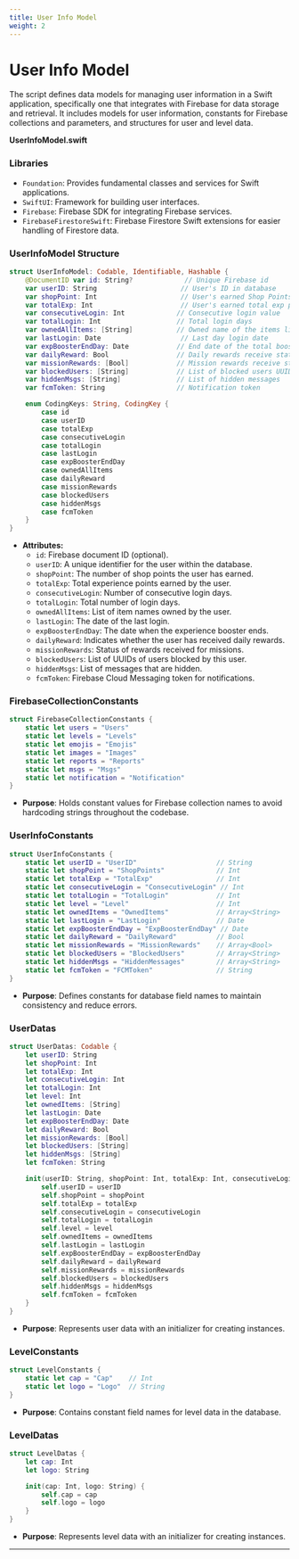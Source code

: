 ```yaml
---
title: User Info Model
weight: 2
---
```


# User Info Model

The script defines data models for managing user information in a Swift application, specifically one that integrates with Firebase for data storage and retrieval. It includes models for user information, constants for Firebase collections and parameters, and structures for user and level data.

**UserInfoModel.swift**

### **Libraries**

- `Foundation`: Provides fundamental classes and services for Swift applications.
- `SwiftUI`: Framework for building user interfaces.
- `Firebase`: Firebase SDK for integrating Firebase services.
- `FirebaseFirestoreSwift`: Firebase Firestore Swift extensions for easier handling of Firestore data.

### **UserInfoModel Structure**

```swift
struct UserInfoModel: Codable, Identifiable, Hashable {
    @DocumentID var id: String?             // Unique Firebase id
    var userID: String                     // User's ID in database
    var shopPoint: Int                     // User's earned Shop Points
    var totalExp: Int                      // User's earned total exp points
    var consecutiveLogin: Int             // Consecutive login value
    var totalLogin: Int                   // Total login days
    var ownedAllItems: [String]           // Owned name of the items list
    var lastLogin: Date                    // Last day login date
    var expBoosterEndDay: Date            // End date of the total booster
    var dailyReward: Bool                 // Daily rewards receive status
    var missionRewards: [Bool]            // Mission rewards receive status
    var blockedUsers: [String]            // List of blocked users UUID
    var hiddenMsgs: [String]              // List of hidden messages
    var fcmToken: String                  // Notification token

    enum CodingKeys: String, CodingKey {
        case id
        case userID
        case totalExp
        case consecutiveLogin
        case totalLogin
        case lastLogin
        case expBoosterEndDay
        case ownedAllItems
        case dailyReward
        case missionRewards
        case blockedUsers
        case hiddenMsgs
        case fcmToken
    }
}
```

- **Attributes:**
    - `id`: Firebase document ID (optional).
    - `userID`: A unique identifier for the user within the database.
    - `shopPoint`: The number of shop points the user has earned.
    - `totalExp`: Total experience points earned by the user.
    - `consecutiveLogin`: Number of consecutive login days.
    - `totalLogin`: Total number of login days.
    - `ownedAllItems`: List of item names owned by the user.
    - `lastLogin`: The date of the last login.
    - `expBoosterEndDay`: The date when the experience booster ends.
    - `dailyReward`: Indicates whether the user has received daily rewards.
    - `missionRewards`: Status of rewards received for missions.
    - `blockedUsers`: List of UUIDs of users blocked by this user.
    - `hiddenMsgs`: List of messages that are hidden.
    - `fcmToken`: Firebase Cloud Messaging token for notifications.

### **FirebaseCollectionConstants**

```swift
struct FirebaseCollectionConstants {
    static let users = "Users"
    static let levels = "Levels"
    static let emojis = "Emojis"
    static let images = "Images"
    static let reports = "Reports"
    static let msgs = "Msgs"
    static let notification = "Notification"
}
```

- **Purpose**: Holds constant values for Firebase collection names to avoid hardcoding strings throughout the codebase.

### **UserInfoConstants**

```swift
struct UserInfoConstants {
    static let userID = "UserID"                    // String
    static let shopPoint = "ShopPoints"             // Int
    static let totalExp = "TotalExp"                // Int
    static let consecutiveLogin = "ConsecutiveLogin" // Int
    static let totalLogin = "TotalLogin"            // Int
    static let level = "Level"                      // Int
    static let ownedItems = "OwnedItems"            // Array<String>
    static let lastLogin = "LastLogin"              // Date
    static let expBoosterEndDay = "ExpBoosterEndDay" // Date
    static let dailyReward = "DailyReward"          // Bool
    static let missionRewards = "MissionRewards"    // Array<Bool>
    static let blockedUsers = "BlockedUsers"        // Array<String>
    static let hiddenMsgs = "HiddenMessages"        // Array<String>
    static let fcmToken = "FCMToken"                // String
}
```

- **Purpose**: Defines constants for database field names to maintain consistency and reduce errors.

### **UserDatas**

```swift
struct UserDatas: Codable {
    let userID: String
    let shopPoint: Int
    let totalExp: Int
    let consecutiveLogin: Int
    let totalLogin: Int
    let level: Int
    let ownedItems: [String]
    let lastLogin: Date
    let expBoosterEndDay: Date
    let dailyReward: Bool
    let missionRewards: [Bool]
    let blockedUsers: [String]
    let hiddenMsgs: [String]
    let fcmToken: String

    init(userID: String, shopPoint: Int, totalExp: Int, consecutiveLogin: Int, totalLogin: Int, level: Int, ownedItems: [String], lastLogin: Date, expBoosterEndDay: Date, dailyReward: Bool, missionRewards: [Bool], blockedUsers: [String], hiddenMsgs: [String], fcmToken: String) {
        self.userID = userID
        self.shopPoint = shopPoint
        self.totalExp = totalExp
        self.consecutiveLogin = consecutiveLogin
        self.totalLogin = totalLogin
        self.level = level
        self.ownedItems = ownedItems
        self.lastLogin = lastLogin
        self.expBoosterEndDay = expBoosterEndDay
        self.dailyReward = dailyReward
        self.missionRewards = missionRewards
        self.blockedUsers = blockedUsers
        self.hiddenMsgs = hiddenMsgs
        self.fcmToken = fcmToken
    }
}
```

- **Purpose**: Represents user data with an initializer for creating instances.

### **LevelConstants**

```swift
struct LevelConstants {
    static let cap = "Cap"    // Int
    static let logo = "Logo"  // String
}
```

- **Purpose**: Contains constant field names for level data in the database.

### **LevelDatas**

```swift
struct LevelDatas {
    let cap: Int
    let logo: String

    init(cap: Int, logo: String) {
        self.cap = cap
        self.logo = logo
    }
}
```

- **Purpose**: Represents level data with an initializer for creating instances.

<!-- ## Summary

This script provides a structured way to handle user information and level data in a Swift application using Firebase. It defines models for user data, constants for Firebase collections and field names, and structures for user and level data. This approach ensures consistency, reduces errors, and simplifies the management of Firebase data. -->

---



